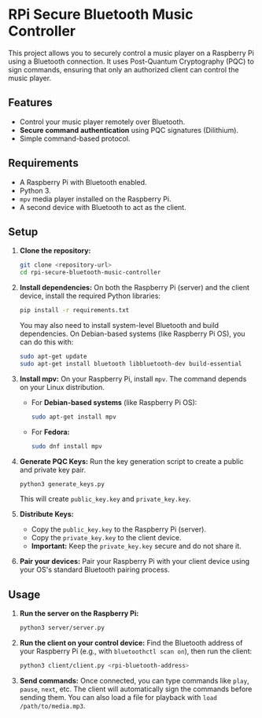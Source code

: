 # RPi Secure Bluetooth Music Controller

This project allows you to securely control a music player on a Raspberry Pi using a Bluetooth connection. It uses Post-Quantum Cryptography (PQC) to sign commands, ensuring that only an authorized client can control the music player.

## Features

-   Control your music player remotely over Bluetooth.
-   **Secure command authentication** using PQC signatures (Dilithium).
-   Simple command-based protocol.

## Requirements

-   A Raspberry Pi with Bluetooth enabled.
-   Python 3.
-   `mpv` media player installed on the Raspberry Pi.
-   A second device with Bluetooth to act as the client.

## Setup

1.  **Clone the repository:**
    ```bash
    git clone <repository-url>
    cd rpi-secure-bluetooth-music-controller
    ```

2.  **Install dependencies:**
    On both the Raspberry Pi (server) and the client device, install the required Python libraries:
    ```bash
    pip install -r requirements.txt
    ```
    You may also need to install system-level Bluetooth and build dependencies. On Debian-based systems (like Raspberry Pi OS), you can do this with:
    ```bash
    sudo apt-get update
    sudo apt-get install bluetooth libbluetooth-dev build-essential
    ```

3.  **Install mpv:**
    On your Raspberry Pi, install `mpv`. The command depends on your Linux distribution.

    -   For **Debian-based systems** (like Raspberry Pi OS):
        ```bash
        sudo apt-get install mpv
        ```
    -   For **Fedora:**
        ```bash
        sudo dnf install mpv
        ```

4.  **Generate PQC Keys:**
    Run the key generation script to create a public and private key pair.
    ```bash
    python3 generate_keys.py
    ```
    This will create `public_key.key` and `private_key.key`.

5.  **Distribute Keys:**
    -   Copy the `public_key.key` to the Raspberry Pi (server).
    -   Copy the `private_key.key` to the client device.
    -   **Important:** Keep the `private_key.key` secure and do not share it.

6.  **Pair your devices:**
    Pair your Raspberry Pi with your client device using your OS's standard Bluetooth pairing process.

## Usage

1.  **Run the server on the Raspberry Pi:**
    ```bash
    python3 server/server.py
    ```

2.  **Run the client on your control device:**
    Find the Bluetooth address of your Raspberry Pi (e.g., with `bluetoothctl scan on`), then run the client:
    ```bash
    python3 client/client.py <rpi-bluetooth-address>
    ```

3.  **Send commands:**
    Once connected, you can type commands like `play`, `pause`, `next`, etc. The client will automatically sign the commands before sending them. You can also load a file for playback with `load /path/to/media.mp3`.
